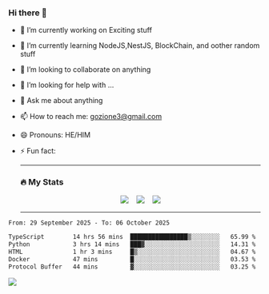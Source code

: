 ### Hi there 👋

<!--
**charlieScript/charlieScript** is a ✨ _special_ ✨ repository because its `README.md` (this file) appears on your GitHub profile.

Here are some ideas to get you started: -->

- 🔭 I’m currently working on Exciting stuff
- 🌱 I’m currently learning NodeJS,NestJS, BlockChain, and oother random stuff
- 👯 I’m looking to collaborate on anything
- 🤔 I’m looking for help with ...
- 💬 Ask me about anything
- 📫 How to reach me: gozione3@gmail.com
- 😄 Pronouns: HE/HIM
- ⚡ Fun fact:


  ---

  ### :fire: My Stats

  <div id="stats" align="center">
  <img src="http://github-readme-streak-stats.herokuapp.com?user=charlieScript&theme=dark&date_format=M%20j%5B%2C%20Y%5D" />&nbsp;&nbsp;&nbsp;
  <img src="https://github-readme-stats.vercel.app/api/top-langs/?username=charlieScript&layout=compact&theme=vision-friendly-dark"/>&nbsp;&nbsp;&nbsp;
  <img src="https://github-readme-stats.vercel.app/api?username=charlieScript&show_icons=true&theme=radical"/>
  </div>

  ---



<!--START_SECTION:waka-->

```txt
From: 29 September 2025 - To: 06 October 2025

TypeScript        14 hrs 56 mins  ████████████████▒░░░░░░░░   65.99 %
Python            3 hrs 14 mins   ███▓░░░░░░░░░░░░░░░░░░░░░   14.31 %
HTML              1 hr 3 mins     █▒░░░░░░░░░░░░░░░░░░░░░░░   04.67 %
Docker            47 mins         █░░░░░░░░░░░░░░░░░░░░░░░░   03.53 %
Protocol Buffer   44 mins         ▓░░░░░░░░░░░░░░░░░░░░░░░░   03.25 %
```

<!--END_SECTION:waka-->
![](https://komarev.com/ghpvc/?username=charlieScript)
